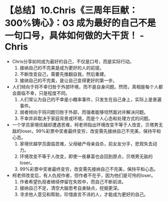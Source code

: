# 【总结】10.Chris《三周年巨献：300%铸心》：03 成为最好的自己不是一句口号，具体如何做的大干货！ - Chris

-   Chris分享如何成为最好的自己，不仅是口号，而是实际行动。
    1.  接纳自己的不完美是成为更好的人的前提。
    2.  不断改变自己，需要先推翻自我，然后重建。
    3.  接纳自己的不完美，是让自己变得更好的第一步。
-   人们倾向于将不幸归咎于外部环境，而不是自身问题。然而，真相是每个人都会面临不幸，只是程度不同。
    1.  人们常认为自己的不幸是小概率事件，只发生在自己身上，实际上是普遍事件。
    2.  弱者倾向于将问题归咎于外部，而强者能够坦然面对并解决问题。
    3.  不幸并非取决于家庭背景或环境，而是个人心态和处理方式的问题。
-   一个学员家境优越却遭遇苦难，柯老师指出环境改变不等于人改变，贝塔男无敌的loser。99%彩票中奖者最终变穷，改变需先接纳自己不完美，保持平和心态。
    1.  家境优越学员面临苦难，父母破产母亲自杀，前女友分手，悲观失去动力。
    2.  环境改变不等于人改变，即使一夜暴富也会回到原点，贝塔男无敌的loser。
    3.  99%彩票中奖者最终变穷，改变需先接纳自己不完美，保持平和心态。
-   柯老师改变后，有人仇视作者，但作者不在乎，因为他们是可怜的loser。
    1.  作者希望仇视者继续停留在失败中，而自己不断前进。
    2.  接纳自己不足，清空大脑思考自身缺点，挖掘更深。
    3.  寻求他人意见和帮助，珍惜直言不讳的人，才能成为更好的自己。
